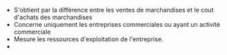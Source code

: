 - S'obtient par la différence entre les ventes de marchandises et le cout d'achats des marchandises
- Concerne uniquement les entreprises commerciales ou ayant un activité commerciale
- Mesure les ressources d'exploitation de l'entreprise.
- 
